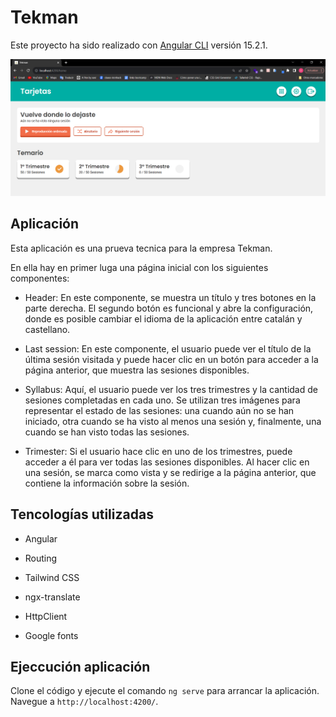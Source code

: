 # Tekman

Este proyecto ha sido realizado con [Angular CLI](https://github.com/angular/angular-cli) versión 15.2.1.

![application screenshot](src/assets/tekman.png)

## Aplicación

Esta aplicación es una prueva tecnica para la empresa Tekman.

En ella hay en primer luga una página inicial con los siguientes componentes:

- Header: En este componente, se muestra un título y tres botones en la parte derecha. El segundo botón es funcional y abre la configuración, donde es posible cambiar el idioma de la aplicación entre catalán y castellano.

- Last session: En este componente, el usuario puede ver el título de la última sesión visitada y puede hacer clic en un botón para acceder a la página anterior, que muestra las sesiones disponibles.

- Syllabus: Aquí, el usuario puede ver los tres trimestres y la cantidad de sesiones completadas en cada uno. Se utilizan tres imágenes para representar el estado de las sesiones: una cuando aún no se han iniciado, otra cuando se ha visto al menos una sesión y, finalmente, una cuando se han visto todas las sesiones.

- Trimester: Si el usuario hace clic en uno de los trimestres, puede acceder a él para ver todas las sesiones disponibles. Al hacer clic en una sesión, se marca como vista y se redirige a la página anterior, que contiene la información sobre la sesión.

## Tencologías utilizadas

- Angular

- Routing

- Tailwind CSS

- ngx-translate

- HttpClient

- Google fonts

## Ejeccución aplicación

Clone el código y ejecute el comando `ng serve` para arrancar la aplicación. Navegue a `http://localhost:4200/`.
